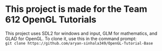 <div align="left">
  <h1>This project is made for the Team 612 OpenGL Tutorials</h1>
  <p>This project uses SDL2 for windows and input, GLM for mathematics, and GLAD for OpenGL. To clone it, use this in the command prompt: <br>
    <code>git clone https://github.com/aryan-sinhala349/OpenGL-Tutorial-Base</code>
  </p>
</div>
